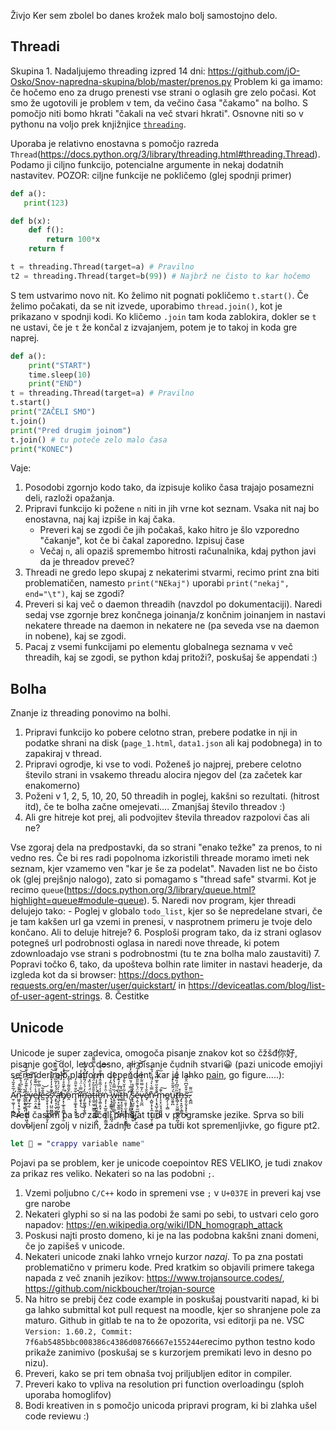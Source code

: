 Živjo
Ker sem zbolel bo danes krožek malo bolj samostojno delo. 
## Threadi 
Skupina 1. Nadaljujemo threading izpred 14 dni: https://github.com/jO-Osko/Snov-napredna-skupina/blob/master/prenos.py
Problem ki ga imamo: če hočemo eno za drugo prenesti vse strani o oglasih gre zelo počasi.
Kot smo že ugotovili je problem v tem, da večino časa "čakamo" na bolho. S pomočjo niti bomo hkrati "čakali na več stvari hkrati".
Osnovne niti so v pythonu na voljo prek knjižnjice [`threading`](https://docs.python.org/3/library/threading.html).

Uporaba je relativno enostavna s pomočjo razreda `Thread`(https://docs.python.org/3/library/threading.html#threading.Thread). Podamo ji ciljno funkcijo, potencialne argumente in nekaj dodatnih nastavitev. POZOR: ciljne funkcije ne pokličemo (glej spodnji primer)
```python
def a():
   print(123)

def b(x):
	def f():
		return 100*x
	return f

t = threading.Thread(target=a) # Pravilno
t2 = threading.Thread(target=b(99)) # Najbrž ne čisto to kar hočemo
```
S tem ustvarimo novo nit. Ko želimo nit pognati pokličemo `t.start()`. Če želimo počakati, da se nit izvede, uporabimo `thread.join()`, kot je prikazano v spodnji kodi. Ko kličemo `.join` tam koda zablokira, dokler se `t` ne ustavi, če je `t` že končal z izvajanjem, potem je to takoj in koda gre naprej.

```python
def a():
	print("START")
 	time.sleep(10)
    print("END")
t = threading.Thread(target=a) # Pravilno
t.start()
print("ZAČELI SMO")
t.join()
print("Pred drugim joinom")
t.join() # tu poteče zelo malo časa
print("KONEC")
```
Vaje:
1. Posodobi zgornjo kodo tako, da izpisuje koliko časa trajajo posamezni deli, razloži opažanja.
2. Pripravi funkcijo ki požene `n` niti in jih vrne kot seznam. Vsaka nit naj bo enostavna, naj kaj izpiše in kaj čaka.
	- Preveri kaj se zgodi če jih počakaš, kako hitro je šlo vzporedno "čakanje", kot če bi čakal zaporedno. Izpisuj čase
	- Večaj `n`, ali opaziš spremembo hitrosti računalnika, kdaj python javi da je threadov preveč?
3. Threadi ne gredo lepo skupaj z nekaterimi stvarmi, recimo print zna biti problematičen, namesto `print("NEkaj")` uporabi `print("nekaj", end="\t")`, kaj se zgodi?
4. Preveri si kaj več o daemon threadih (navzdol po dokumentaciji). Naredi sedaj vse zgornje brez končnega joinanja/z končnim joinanjem in nastavi nekatere threade na daemon in nekatere ne (pa seveda vse na daemon in nobene), kaj se zgodi.
5. Pacaj z vsemi funkcijami po elementu globalnega seznama v več threadih, kaj se zgodi, se python kdaj pritoži?, poskušaj še appendati :)

## Bolha
Znanje iz threading ponovimo na bolhi.
1. Pripravi funkcijo ko pobere celotno stran, prebere podatke in nji in podatke shrani na disk (`page_1.html`, `data1.json` ali kaj podobnega) in to zapakiraj v thread. 
2. Pripravi ogrodje, ki vse to vodi. Poženeš jo najprej, prebere celotno število strani in vsakemo threadu alocira njegov del (za začetek kar enakomerno)
3. Poženi v 1, 2, 5, 10, 20, 50 threadih in poglej, kakšni so rezultati. (hitrost itd), če te bolha začne omejevati.... Zmanjšaj število threadov :)
4. Ali gre hitreje kot prej, ali podvojitev števila threadov razpolovi čas ali ne?

Vse zgoraj dela na predpostavki, da so strani "enako težke" za prenos, to ni vedno res. Če bi res radi popolnoma izkoristili threade moramo imeti nek seznam, kjer vzamemo ven "kar je še za podelat". Navaden list ne bo čisto ok (glej prejšnjo nalogo), zato si pomagamo s "thread safe" stvarmi. Kot je recimo `queue`(https://docs.python.org/3/library/queue.html?highlight=queue#module-queue). 
5. Naredi nov program, kjer threadi delujejo tako:
	- Poglej v globalo `todo_list`, kjer so še nepredelane stvari, če je tam kakšen url ga vzemi in prenesi, v nasprotnem primeru je tvoje delo končano. Ali to deluje hitreje?
6. Posploši program tako, da iz strani oglasov potegneš url podrobnosti oglasa in naredi nove threade, ki potem zdownloadajo vse strani s podrobnostmi (tu te zna bolha malo zaustaviti)
7. Popravi točko 6, tako, da upošteva bolhin rate limiter in nastavi headerje, da izgleda kot da si browser: https://docs.python-requests.org/en/master/user/quickstart/ in https://deviceatlas.com/blog/list-of-user-agent-strings.
8. Čestitke

## Unicode
 Unicode je super zadevica, omogoča pisanje znakov kot so čžšđ你好, pisanje gor dol, levo desno, ali pisanje čudnih stvari😀 (pazi unicode emojiyi se renderirajo platform dependent, kar je lahko [pain](https://unicode-table.com/en/sets/check/), go figure.....):


 Á̴̛̫̹͚̦̜̜̣̰̜̅̄͒͂̉͜͝n̴͖͈̝͔̘͍̖̘͈̭̎͒̄̉͘ ̷̢̛̬͙̘̱͍͎̀͋͛͆́̊͊̑͒͘̚͝ê̶̢͉̬̗̼͙͎̯͇̝̹͖̘̗̍̀͊̎̓͆̎͛̾̐͂̔̄͘͜y̷̡̲̦̬͗̀͑́̔́͒̈͂͠é̶͉̯̣̤͓̳̾͑̅͌͋̊l̸̢̧̯̟̠̭̾̿̀̃ē̶̺̐̃͝s̵̨̬̝̖͉̩̯̞̭̱̲̙̬͝ͅs̷̨̡̛̟̤̺̤̪̳͖͛͊͒̓̓̽̐̇͒̕͝ͅ ̴̧̢̘̜̮̜̬͚̮̈́́̊̓̃̏̈́̐͛̋͒͒̕͝ą̶̛̮̠̥͖͕͖͐̀́̈́̉̈̔̕͝͝͠ͅb̸̡̛͙̜̲̥̠͍̻̜̞̜̫͂̀͊̑̊͐̓̈́̽͐o̵̯̍̌̑͌̍̔̃̽͘m̴̡̧̛͚͎̥̘͈̭̮͔͋̎͒̋̑̓̚î̶̧̬̝̦̿͗̈́͑͋͋̉̕͜n̵̡̛̙͚̭̱͎̫̖̻̏̒́͐̈́͂͊͛̅́̽͋̃͛ȧ̶̖͓̗̈́͐͐̏̽ͅt̵̢̲̱͖̠͖͇̤͓̠͈̄̎̊͂̊̈́̄͋̒̓͋̿͌̎ị̶̧̛̛̗͎̖͍̬͇͍̰̟̣͖͗̉̎̀̾̈́̕͠ͅơ̵̱͎͚͕̯͓̓̓̍̅̐̂͗̍̉̐͛͝͠ņ̷̡͎̣̠̲̱̱̱̘͙͉̦̳͍̇̑͐̊̓ ̷̢͙̗̳͇̘̤̗̣̣̫̪̘̄̏͛̀̈̃̓͋ẃ̶̨͍̲̞̟̦͇̏̿̂̉̓͛̇̂̚͜ĭ̵̼̘̟̮̮̲̼̣̖̞͖̃͐͂̓́͊t̵̼͈͙̯͕̞̗͎̱̬̑͛̌ḩ̵̠̯̥̜̫̝̥̥̱̞̖̮͚̻̃̇̽̆͛̎̉̕ ̸̮͎͓̞̭̪̳̯̬͋̿͗́̆̅̾̂̆̓̇̈̚͜͜͝ͅs̴̢̢̺̰̜͎̮̺̦̯̗̫̹̐̊́̊ě̶̹̭̖̣̱̠̼͖̈́̀͌̎̎́̆͐̒͋́͝͝v̴̨̘̰̪̈̓͂̿̈͋͛͊̀ĕ̸̝̐̔̾ņ̴̪͍̝̗͓̼̣͍̖͓̮̜͕͍̽̿͛̀̉̈́̍̇́͋̆̕ ̵̨̛̖͙̘̺̩͚̫̩̗̫͂̐̐̋͒̅̈͆̌̎͠m̵̨̠̟̤̥̘͈͉̮͓̍͊͠o̵̻̗̹̗͎̻̕u̵͈̱͍̪͛́̂͂̎̀͐͘͠t̸̨̻̜̙̮͖̼͖̥̟̙̪̘̏̈̋͆̒̏̽̾̊̇́ͅͅh̶̡̢̞̱̤̗͉͇̲̊s̶̨̛͈̗̬̗͙̙̠̱̟̆͒̑̆͆̈̌̍͝.̷̧̪̪̄̈͌͘



Pred časom pa so začeli prihajat tudi v programske jezike. Sprva so bili dovoljeni zgolj v nizih, zadnje čase pa tudi kot spremenljivke, go figure pt2.
```swift
let 💩 = "crappy variable name"
```
Pojavi pa se problem, ker je unicode coepointov RES VELIKO, je tudi znakov za prikaz res veliko. Nekateri so na las podobni `;`.
1. Vzemi poljubno `C/C++` kodo in spremeni vse `;` v `U+037E` in preveri kaj vse gre narobe
2. Nekateri glyphi so si na las podobi že sami po sebi, to ustvari celo goro napadov: https://en.wikipedia.org/wiki/IDN_homograph_attack
3. Poskusi najti prosto domeno, ki je na las podobna kakšni znani domeni, če jo zapišeš v unicode.
4. Nekateri unicode znaki lahko vrnejo kurzor *nazaj*. To pa zna postati problematično v primeru kode. Pred kratkim so objavili primere takega napada z več znanih jezikov: https://www.trojansource.codes/, https://github.com/nickboucher/trojan-source
5. Na hitro se prebij čez code example in poskušaj poustvariti napad, ki bi ga lahko submittal kot pull request na moodle, kjer so shranjene pole za maturo. Github in gitlab te na to že opozorita, vsi editorji pa ne. VSC `Version: 1.60.2, Commit: 7f6ab5485bbc008386c4386d08766667e155244e`recimo python testno kodo prikaže zanimivo (poskušaj se s kurzorjem premikati levo in desno po nizu).
6. Preveri, kako se pri tem obnaša tvoj priljubljen editor in compiler.
7. Preveri kako to vpliva na resolution pri function overloadingu (sploh uporaba homoglifov)
8. Bodi kreativen in s pomočjo unicoda pripravi program, ki bi zlahka ušel code reviewu :)
